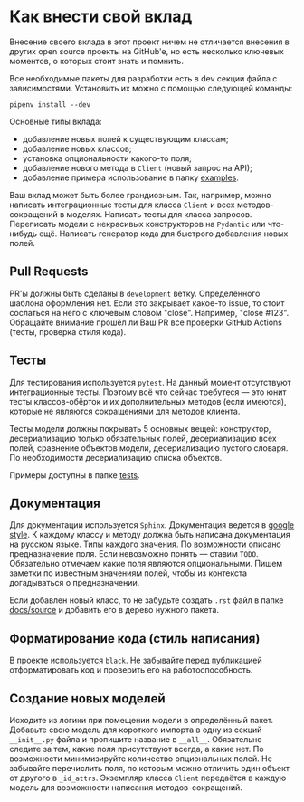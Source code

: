 # Как внести свой вклад

Внесение своего вклада в этот проект ничем не отличается внесения в других 
open source проекты на GitHub'e, но есть несколько ключевых моментов, о которых
стоит знать и помнить.

Все необходимые пакеты для разработки есть в dev секции файла с зависимостями.
Установить их можно с помощью следующей команды:
```
pipenv install --dev
```

Основные типы вклада:
- добавление новых полей к существующим классам;
- добавление новых классов;
- установка опциональности какого-то поля;
- добавление нового метода в `Client` (новый запрос на API);
- добавление примера использование в папку [examples](examples).

Ваш вклад может быть более грандиозным. Так, например, можно написать 
интеграционные тесты для класса `Client` и всех методов-сокращений в моделях.
Написать тесты для класса запросов. Переписать модели с некрасивых конструкторов
на `Pydantic` или что-нибудь ещё. Написать генератор кода для быстрого добавления
новых полей.

## Pull Requests

PR'ы должны быть сделаны в `development` ветку. Определённого шаблона оформления
нет. Если это закрывает какое-то issue, то стоит сослаться на него с ключевым
словом "close". Например, "close #123". Обращайте внимание прошёл ли Ваш PR все
проверки GitHub Actions (тесты, проверка стиля кода).

## Тесты

Для тестирования используется `pytest`. На данный момент отсутствуют 
интеграционные тесты. Поэтому всё что сейчас 
требутеся — это юнит тесты классов-обёрток и их дополнительных методов 
(если имеются), которые не являются сокращениями для методов клиента.

Тесты модели должны покрывать 5 основных вещей: конструктор, десериализацию 
только обязательных полей, десериализацию всех полей, сравнение
объектов модели, десериализацию пустого словаря. По необходимости десериализацию
списка объектов.

Примеры доступны в папке [tests](tests).

## Документация

Для документации используется `Sphinx`. Документация ведется в [google style](https://sphinxcontrib-napoleon.readthedocs.io/en/latest/example_google.html).
К каждому классу и методу должна быть написана документация на русском языке. 
Типы каждого значения. По возможности описано предназначение поля. Если 
невозможно понять — ставим `TODO`. Обязательно отмечаем какие поля являются
опциональными. Пишем заметки по известным значениям полей, чтобы из контекста
догадываться о предназначении.

Если добавлен новый класс, то не забудьте создать `.rst` файл в папке 
[docs/source](docs/source) и добавить его в дерево нужного пакета.

## Форматирование кода (стиль написания)

В проекте используется `black`. Не забывайте перед публикацией
отформатировать код и проверить его на работоспособность.

## Создание новых моделей

Исходите из логики при помещении модели в определённый пакет.
Добавьте свою модель для короткого импорта в одну из секций `__init__.py` файла
и пропишите название в `__all__`. Обязательно следите за тем, какие поля
присутствуют всегда, а какие нет. По возможности минимизируйте количество
опциональных полей. Не забывайте перечислить поля, по которым можно отличить
один объект от другого в `_id_attrs`. Экземпляр класса `Client` передаётся в
каждую модель для возможности написания методов-сокращений. 
